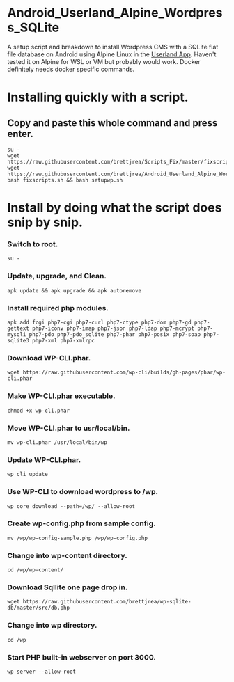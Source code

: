 # Android_Userland_Alpine_Wordpress_SQLite

A setup script and breakdown to install Wordpress CMS with a SQLite flat file database on Android using Alpine Linux in the [Userland App](https://github.com/CypherpunkArmory/UserLAnd). Haven't tested it on Alpine for WSL or VM but probably would work. Docker definitely needs docker specific commands.

# Installing quickly with a script.

## Copy and paste this whole command and press enter.

```
su -
wget https://raw.githubusercontent.com/brettjrea/Scripts_Fix/master/fixscripts.sh
wget https://raw.githubusercontent.com/brettjrea/Android_Userland_Alpine_Wordpress_SQLite/master/setupwp.sh
bash fixscripts.sh && bash setupwp.sh
```

# Install by doing what the script does snip by snip.

### Switch to root.
```
su -
```
### Update, upgrade, and Clean.

```
apk update && apk upgrade && apk autoremove
```

### Install required php modules.

```
apk add fcgi php7-cgi php7-curl php7-ctype php7-dom php7-gd php7-gettext php7-iconv php7-imap php7-json php7-ldap php7-mcrypt php7-mysqli php7-pdo php7-pdo_sqlite php7-phar php7-posix php7-soap php7-sqlite3 php7-xml php7-xmlrpc
```

### Download WP-CLI.phar.

```
wget https://raw.githubusercontent.com/wp-cli/builds/gh-pages/phar/wp-cli.phar
```

### Make WP-CLI.phar executable.

```
chmod +x wp-cli.phar
```

### Move WP-CLI.phar to usr/local/bin.

```
mv wp-cli.phar /usr/local/bin/wp
```

### Update WP-CLI.phar.

```
wp cli update
```

### Use WP-CLI to download wordpress to /wp.

```
wp core download --path=/wp/ --allow-root
```

### Create wp-config.php from sample config.

```
mv /wp/wp-config-sample.php /wp/wp-config.php
```

### Change into wp-content directory.

```
cd /wp/wp-content/
```

### Download Sqllite one page drop in.

```
wget https://raw.githubusercontent.com/brettjrea/wp-sqlite-db/master/src/db.php
```

### Change into wp directory.

```
cd /wp
```


### Start PHP built-in webserver on port 3000.

```
wp server --allow-root
```
